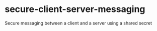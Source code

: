 # secure-client-server-messaging
Secure messaging between a client and a server using a shared secret
